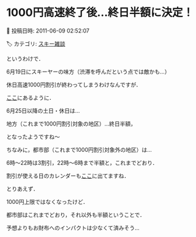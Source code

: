 # 1000円高速終了後…終日半額に決定！

📅 投稿日時: 2011-06-09 02:52:07

🏷️ カテゴリ: [スキー雑談](c1f9d2cb7478308da16419928ea3945e9.md)

というわけで．





6月19日にスキーヤーの味方（渋滞を呼んだという点では敵かも…）


休日高速1000円割引が終わってしまうわけなんですが．





[ここ](http://www.driveplaza.com/etc/holiday_daytime_discount/about.html)にあるように．


6月25日以降の土日・休日は…





地方（これまで1000円割引対象の地区）…終日半額，


となったようですね～





ちなみに，都市部（これまで1000円割引対象外の地区）は…


6時～22時は3割引，22時～6時まで半額と，これまでどおり．





割引が使える日のカレンダーも[ここ](http://www.driveplaza.com/etc/holiday_daytime_discount/index.html#cal)に出てますね．





とりあえず．


1000円上限ではなくなったけど．


都市部はこれまでどおり，それ以外も半額ということで．





予想よりもお財布へのインパクトは少なくて済みそう…
